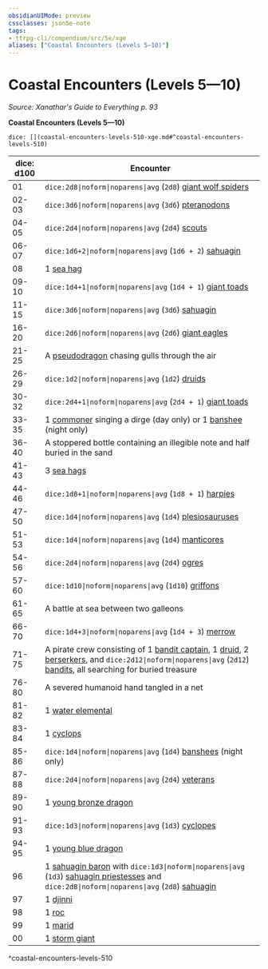 ```yaml
---
obsidianUIMode: preview
cssclasses: json5e-note
tags:
- ttrpg-cli/compendium/src/5e/xge
aliases: ["Coastal Encounters (Levels 5—10)"]
---
```

# Coastal Encounters (Levels 5—10)
*Source: Xanathar's Guide to Everything p. 93* 

**Coastal Encounters (Levels 5—10)**

`dice: [](coastal-encounters-levels-510-xge.md#^coastal-encounters-levels-510)`

| dice: d100 | Encounter |
|------------|-----------|
| 01 | `dice:2d8\|noform\|noparens\|avg` (`2d8`) [giant wolf spiders](3-Mechanics/CLI/bestiary/beast/giant-wolf-spider.md) |
| 02-03 | `dice:3d6\|noform\|noparens\|avg` (`3d6`) [pteranodons](3-Mechanics/CLI/bestiary/beast/pteranodon.md) |
| 04-05 | `dice:2d4\|noform\|noparens\|avg` (`2d4`) [scouts](3-Mechanics/CLI/bestiary/humanoid/scout.md) |
| 06-07 | `dice:1d6+2\|noform\|noparens\|avg` (`1d6 + 2`) [sahuagin](3-Mechanics/CLI/bestiary/humanoid/sahuagin.md) |
| 08 | 1 [sea hag](3-Mechanics/CLI/bestiary/fey/sea-hag.md) |
| 09-10 | `dice:1d4+1\|noform\|noparens\|avg` (`1d4 + 1`) [giant toads](3-Mechanics/CLI/bestiary/beast/giant-toad.md) |
| 11-15 | `dice:3d6\|noform\|noparens\|avg` (`3d6`) [sahuagin](3-Mechanics/CLI/bestiary/humanoid/sahuagin.md) |
| 16-20 | `dice:2d6\|noform\|noparens\|avg` (`2d6`) [giant eagles](3-Mechanics/CLI/bestiary/beast/giant-eagle.md) |
| 21-25 | A [pseudodragon](3-Mechanics/CLI/bestiary/dragon/pseudodragon.md) chasing gulls through the air |
| 26-29 | `dice:1d2\|noform\|noparens\|avg` (`1d2`) [druids](3-Mechanics/CLI/bestiary/humanoid/druid.md) |
| 30-32 | `dice:2d4+1\|noform\|noparens\|avg` (`2d4 + 1`) [giant toads](3-Mechanics/CLI/bestiary/beast/giant-toad.md) |
| 33-35 | 1 [commoner](3-Mechanics/CLI/bestiary/humanoid/commoner.md) singing a dirge (day only) or 1 [banshee](3-Mechanics/CLI/bestiary/undead/banshee.md) (night only) |
| 36-40 | A stoppered bottle containing an illegible note and half buried in the sand |
| 41-43 | 3 [sea hags](3-Mechanics/CLI/bestiary/fey/sea-hag.md) |
| 44-46 | `dice:1d8+1\|noform\|noparens\|avg` (`1d8 + 1`) [harpies](3-Mechanics/CLI/bestiary/monstrosity/harpy.md) |
| 47-50 | `dice:1d4\|noform\|noparens\|avg` (`1d4`) [plesiosauruses](3-Mechanics/CLI/bestiary/beast/plesiosaurus.md) |
| 51-53 | `dice:1d4\|noform\|noparens\|avg` (`1d4`) [manticores](3-Mechanics/CLI/bestiary/monstrosity/manticore.md) |
| 54-56 | `dice:2d4\|noform\|noparens\|avg` (`2d4`) [ogres](3-Mechanics/CLI/bestiary/giant/ogre.md) |
| 57-60 | `dice:1d10\|noform\|noparens\|avg` (`1d10`) [griffons](3-Mechanics/CLI/bestiary/monstrosity/griffon.md) |
| 61-65 | A battle at sea between two galleons |
| 66-70 | `dice:1d4+3\|noform\|noparens\|avg` (`1d4 + 3`) [merrow](3-Mechanics/CLI/bestiary/monstrosity/merrow.md) |
| 71-75 | A pirate crew consisting of 1 [bandit captain](3-Mechanics/CLI/bestiary/humanoid/bandit-captain.md), 1 [druid](3-Mechanics/CLI/bestiary/humanoid/druid.md), 2 [berserkers](3-Mechanics/CLI/bestiary/humanoid/berserker.md), and `dice:2d12\|noform\|noparens\|avg` (`2d12`) [bandits](3-Mechanics/CLI/bestiary/humanoid/bandit.md), all searching for buried treasure |
| 76-80 | A severed humanoid hand tangled in a net |
| 81-82 | 1 [water elemental](3-Mechanics/CLI/bestiary/elemental/water-elemental.md) |
| 83-84 | 1 [cyclops](3-Mechanics/CLI/bestiary/giant/cyclops.md) |
| 85-86 | `dice:1d4\|noform\|noparens\|avg` (`1d4`) [banshees](3-Mechanics/CLI/bestiary/undead/banshee.md) (night only) |
| 87-88 | `dice:2d4\|noform\|noparens\|avg` (`2d4`) [veterans](3-Mechanics/CLI/bestiary/humanoid/veteran.md) |
| 89-90 | 1 [young bronze dragon](3-Mechanics/CLI/bestiary/dragon/young-bronze-dragon.md) |
| 91-93 | `dice:1d3\|noform\|noparens\|avg` (`1d3`) [cyclopes](3-Mechanics/CLI/bestiary/giant/cyclops.md) |
| 94-95 | 1 [young blue dragon](3-Mechanics/CLI/bestiary/dragon/young-blue-dragon.md) |
| 96 | 1 [sahuagin baron](3-Mechanics/CLI/bestiary/humanoid/sahuagin-baron.md) with `dice:1d3\|noform\|noparens\|avg` (`1d3`) [sahuagin priestesses](3-Mechanics/CLI/bestiary/humanoid/sahuagin-priestess.md) and `dice:2d8\|noform\|noparens\|avg` (`2d8`) [sahuagin](3-Mechanics/CLI/bestiary/humanoid/sahuagin.md) |
| 97 | 1 [djinni](3-Mechanics/CLI/bestiary/elemental/djinni.md) |
| 98 | 1 [roc](3-Mechanics/CLI/bestiary/monstrosity/roc.md) |
| 99 | 1 [marid](3-Mechanics/CLI/bestiary/elemental/marid.md) |
| 00 | 1 [storm giant](3-Mechanics/CLI/bestiary/giant/storm-giant.md) |
^coastal-encounters-levels-510